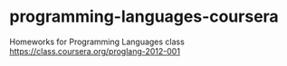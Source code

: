 programming-languages-coursera
==============================

Homeworks for Programming Languages class https://class.coursera.org/proglang-2012-001
